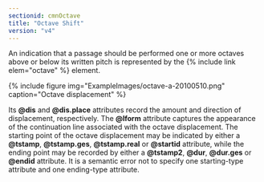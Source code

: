 ```yaml
---
sectionid: cmnOctave
title: "Octave Shift"
version: "v4"
---
```


An indication that a passage should be performed one or more octaves above or below its written pitch is represented by the {% include link elem="octave" %} element.

{% include figure img="ExampleImages/octave-a-20100510.png" caption="Octave displacement" %}

Its **@dis** and **@dis.place** attributes record the amount and direction of displacement, respectively. The **@lform** attribute captures the appearance of the continuation line associated with the octave displacement. The starting point of the octave displacement may be indicated by either a **@tstamp**, **@tstamp.ges**, **@tstamp.real** or **@startid** attribute, while the ending point may be recorded by either a **@tstamp2**, **@dur**, **@dur.ges** or **@endid** attribute. It is a semantic error not to specify one starting-type attribute and one ending-type attribute.
